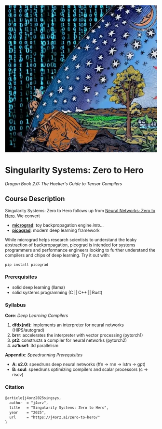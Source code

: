 ![](./flammarion.webp)
# Singularity Systems: Zero to Hero
*Dragon Book 2.0: The Hacker's Guide to Tensor Compilers*

## Course Description
Singularity Systems: Zero to Hero follows up from
[Neural Networks: Zero to Hero](https://karpathy.ai/zero-to-hero.html). We convert
- [**micrograd**](https://github.com/karpathy/micrograd): toy backpropagation engine *into...*
- [**picograd**](https://github.com/j4orz/picograd): modern deep learning framework

While micrograd helps research scientists to understand the leaky abstraction of
backpropagation, picograd is intended for systems programmers and performance
engineers looking to further understand the compilers and chips of deep learning.
Try it out with:
```
pip install picograd
```

### Prerequisites
- solid deep learning (llama)
- solid systems programming (C || C++ || Rust)

### Syllabus
**Core**: *Deep Learning Compilers*

1. **dfdx(nd)**: implements an interpreter for neural networks (HIPS/autograd)
2. **brrr**: accelerates the interpreter with vector processing (pytorch1)
3. **pt2**: constructs a compiler for neural networks (pytorch2)
4. **az1use1**: 3d parallelism

**Appendix**: *Speedrunning Prerequisites*
-  **A: s2.0**: speedruns deep neural networks (ffn -> rnn -> lstm -> gpt)
-  **B: soul**: speedruns optimizing compilers and scalar processors (c -> riscv)

### Citation
```
@article{j4orz2025singsys,
  author  = "j4orz",
  title   = "Singularity Systems: Zero to Hero",
  year    = "2025",
  url     = "https://j4orz.ai/zero-to-hero/"
}
```